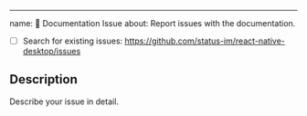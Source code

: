 ---
name: 📖 Documentation Issue
about: Report issues with the documentation.

<!-- Requirements: please go through this checklist before opening a new issue -->
  - [ ] Search for existing issues: https://github.com/status-im/react-native-desktop/issues

## Description
Describe your issue in detail.
